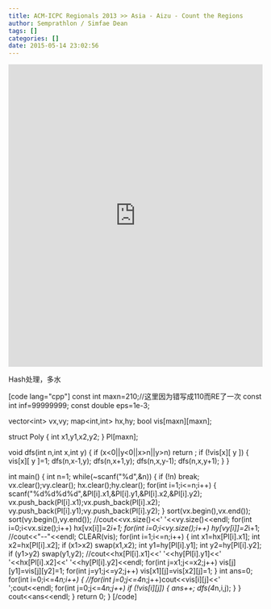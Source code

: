 ```yaml
---
title: ACM-ICPC Regionals 2013 >> Asia - Aizu - Count the Regions
author: Semprathlon / Simfae Dean
tags: []
categories: []
date: 2015-05-14 23:02:56
---
```

<embed width="100%" height="600" name="plugin" src="https://icpcarchive.ecs.baylor.edu/external/66/6663.pdf" type="application/pdf" internalinstanceid="9"/>

<p>Hash处理，多水</p>

[code lang="cpp"]
const int maxn=210;//这里因为错写成110而RE了一次
const int inf=99999999;
const double eps=1e-3;

vector&lt;int&gt; vx,vy;
map&lt;int,int&gt; hx,hy;
bool vis[maxn][maxn];

struct Poly
{
    int x1,y1,x2,y2;
} Pl[maxn];

void dfs(int n,int x,int y)
{
    if (x&lt;0||y&lt;0||x&gt;n||y&gt;n) return ;
    if (!vis[x][ y ])
    {
        vis[x][ y ]=1;
        dfs(n,x-1,y);
        dfs(n,x+1,y);
        dfs(n,x,y-1);
        dfs(n,x,y+1);
    }
}

int main()
{
    int n=1;
    while(~scanf(&quot;%d&quot;,&amp;n))
    {
        if (!n) break;
        vx.clear();vy.clear();
        hx.clear();hy.clear();
        for(int i=1;i&lt;=n;i++)
        {
            scanf(&quot;%d%d%d%d&quot;,&amp;Pl[i].x1,&amp;Pl[i].y1,&amp;Pl[i].x2,&amp;Pl[i].y2);
            vx.push_back(Pl[i].x1);vx.push_back(Pl[i].x2);
            vy.push_back(Pl[i].y1);vy.push_back(Pl[i].y2);
        }
        sort(vx.begin(),vx.end());
        sort(vy.begin(),vy.end());
        //cout&lt;&lt;vx.size()&lt;&lt;' '&lt;&lt;vy.size()&lt;&lt;endl;
        for(int i=0;i&lt;vx.size();i++) hx[vx[i]]=2*i+1;
        for(int i=0;i&lt;vy.size();i++) hy[vy[i]]=2*i+1;
//cout&lt;&lt;&quot;--&quot;&lt;&lt;endl;
        CLEAR(vis);
        for(int i=1;i&lt;=n;i++)
        {
            int x1=hx[Pl[i].x1];
            int x2=hx[Pl[i].x2];
            if (x1&gt;x2) swap(x1,x2);
            int y1=hy[Pl[i].y1];
            int y2=hy[Pl[i].y2];
            if (y1&gt;y2) swap(y1,y2);
            //cout&lt;&lt;hx[Pl[i].x1]&lt;&lt;' '&lt;&lt;hy[Pl[i].y1]&lt;&lt;' '&lt;&lt;hx[Pl[i].x2]&lt;&lt;' '&lt;&lt;hy[Pl[i].y2]&lt;&lt;endl;
            for(int j=x1;j&lt;=x2;j++) vis[j][y1]=vis[j][y2]=1;
            for(int j=y1;j&lt;=y2;j++) vis[x1][j]=vis[x2][j]=1;
        }
        int ans=0;
        for(int i=0;i&lt;=4*n;i++)
        {
            //for(int j=0;j&lt;=4*n;j++)cout&lt;&lt;vis[i][j]&lt;&lt;' ';cout&lt;&lt;endl;
            for(int j=0;j&lt;=4*n;j++)
                if (!vis[i][j])
                {
                    ans++;
                    dfs(4*n,i,j);
                }
        }
        cout&lt;&lt;ans&lt;&lt;endl;
    }
    return 0;
}
[/code]